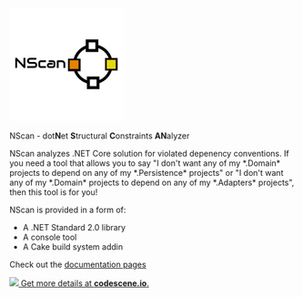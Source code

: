 ![NScanLogo](https://github.com/grzesiek-galezowski/nscan/raw/master/NScan.png)

NScan - dot**N**et **S**tructural **C**onstraints **AN**alyzer

NScan analyzes .NET Core solution for violated depenency conventions. If you need a tool that allows you to say "I don't want any of my \*.Domain\* projects to depend on any of my \*.Persistence\* projects" or "I don't want any of my \*.Domain\* projects to depend on any of my \*.Adapters\* projects", then this tool is for you!

NScan is provided in a form of:

* A .NET Standard 2.0 library
* A console tool
* A Cake build system addin

Check out the [documentation pages](https://github.com/grzesiek-galezowski/nscan/wiki)

[![](https://codescene.io/projects/3620/status.svg) Get more details at **codescene.io**.](https://codescene.io/projects/3620/jobs/latest-successful/results)
